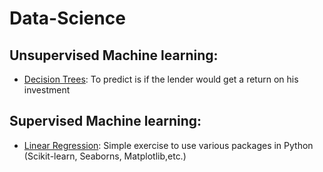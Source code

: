 # Data-Science

## Unsupervised Machine learning:
* [Decision Trees](https://github.com/akshaypathak711/Data-Science/tree/master/Decision%20Trees): To predict is if the lender would get a return on his investment 

## Supervised Machine learning:
* [Linear Regression](https://github.com/akshaypathak711/Data-Science/tree/master/Linear%20Regression): Simple exercise to use various packages in Python (Scikit-learn, Seaborns, Matplotlib,etc.)
